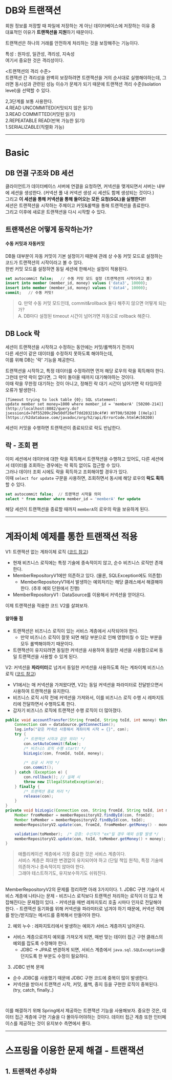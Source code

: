 # DB와 트랜잭션
회원 정보를 저장할 때 파일에 저장하는 게 아닌 데이터베이스에 저장하는 이유 중<br>
대표적인 이유가 **트랜잭션을 지원**하기 때문이다.

트랜잭션은 하나의 거래를 안전하게 처리하는 것을 보장해주는 기능이다.

특성 : 원자성, 일관성, 격리성, 지속성<br>
여기서 중요한 것은 격리성이다.

<트랜잭션의 격리 수준><br>
트랜잭션 간 격리성을 완벽히 보장하려면 트랜잭션을 거의 순서대로 실행해야하는데, 그러면 동시성과 관련된 성능 이슈가 문제가 되기 때문에 트랜잭션 격리 수준(Isolation level)을 선택할 수 있다.

2,3단계를 보통 사용한다.<br>
4.READ UNCOMMITED(커밋되지 않은 읽기)<br>
3.READ COMMITTED(커밋된 읽기)<br>
2.REPEATABLE READ(반복 가능한 읽기)<br>
1.SERIALIZABLE(직렬화 가능)

---

# Basic
## DB 연결 구조와 DB 세션

클라이언트가 데이터베이스 서버에 연결을 요청하면, 커넥션을 맺게되면서 서버는 내부에 세션을 생성한다. (커넥션 풀 내 커넥션 생성 시 세션도 함께 생성되는 것이다.)<br>
그리고 **이 세션을 통해 커넥션을 통해 들어오는 모든 요청(SQL)을 실행한다!!**
<br>
세션은 트랜잭션을 시작하는 주체이고 커밋&롤백을 통해 트랜잭션을 종료한다.<br>
그리고 이후에 새로운 트랜잭션을 다시 시작할 수 있다.

## 트랜잭션은 어떻게 동작하는가?

#### 수동 커밋과 자동커밋
DB들 대부분이 자동 커밋이 기본 설정이기 때문에 관례 상 수동 커밋 모드로 설정하는 코드가 트랜잭션의 시작이라고 볼 수 있다.<br>
한번 커밋 모드를 설정하면 동일 세션에 한해서는 설정이 적용된다.

```sql
set autocommit false;   // 수동 커밋 모드 설정 (트랜잭션의 시작이라고 봄)
insert into member (member_id, money) values ('data3', 10000);
insert into member (member_id, money) values ('data4', 10000);
commit;   // 수동 커밋!
```

> Q. 만약 수동 커밋 모드인데, commit&rollback 둘다 해주지 않으면 어떻게 되는가?<br>
> A. DB마다 설정된 timeout 시간이 넘어가면 자동으로 rollback 해준다.


## DB Lock 락
세션이 트랜잭션을 시작하고 수정하는 동안에는 커밋/롤백하기 전까지<br>
다른 세션이 같은 데이터를 수정하지 못하도록 해야하는데, <br>
이를 위해 DB는 '락' 기능을 제공한다.

트랜잭션을 시작하고, 특정 데이터를 수정하려면 먼저 해당 로우의 락을 획득해야 한다.<br>
그런데 만약 락이 없다면, 그 락이 돌아올 때까지 대기해야하는 것이다.<br>
이때 락을 무한정 대기하는 것이 아니고, 정해진 락 대기 시간이 넘어가면 락 타임아웃 오류가 발생한다.
```
[Timeout trying to lock table {0}; SQL statement:  
update member set money=1000 where member_id = 'memberA' [50200-214]](http://localhost:8082/query.do?jsessionid=7df55209c29e50df26ef7dd203210c4f#) HYT00/50200 [(Help)](https://h2database.com/javadoc/org/h2/api/ErrorCode.html#c50200)
```

세션이 커밋을 수행하면 트랜잭션이 종료되므로 락도 반납한다.


## 락 - 조회 편
이미 세션에서 데이터에 대한 락을 획득해서 트랜잭션을 수행하고 있어도, 다른 세션에서 데이터를 조회하는 경우에는 락 획득 없이도 접근할 수 있다.<br>
그러나 데이터 조회 시에도 락을 획득하고 조회해야할 경우가 있다.<br>
이때 `select for update` 구문을 사용하면, 조회하면서 동시에 해당 로우의 **락도 획득**할 수 있다.

```sql
set autocommit false;  // 트랜잭션 시작을 의미
select * from member where member_id = 'memberA' for update
```
해당 세션이 트랜잭션을 종료할 때까지 `memberA`의 로우의 락을 보유하게 된다.

---
# 계좌이체 예제를 통한 트랜잭션 적용
V1: 트랜잭션 없는 계좌이체 로직 ([코드 참고](https://github.com/BananMoon/Spring_Study/blob/main/Spring-DB/jdbc/src/main/java/springdb1/jdbc/service/MemberServiceV1.java))<br>
- 현재 비즈니스 로직에는 특정 기술에 종속적이지 않고, 순수 비즈니스 로직만 존재한다.
- MemberRepositoryV1에만 의존하고 있다. (물론, SQLException에도 의존함)
	- MemberRepositoryV1에서 발생하는 예외처리는 해당 클래스에서 해결해야 한다. (추후 예외 단원에서 진행)
- MemberRepositoryV1 : DataSource를 이용해서 커넥션을 얻어온다.

이제 트랜잭션을 적용한 코드 V2를 살펴보자.<br>
#### 알아둘 점
- 트랜잭션은 비즈니스 로직이 있는 서비스 계층에서 시작되어야 한다.
	- 만약 비즈니스 로직이 잘못 되면 해당 부분으로 인해 영향미칠 수 있는 부분을 모두 롤백해야하기 때문이다.
- 트랜잭션이 유지되려면 동일한 커넥션을 사용하여 동일한 세션을 사용함으로써 동일 트랜잭션을 사용할 수 있게 된다.<br>

V2: 커넥션을 **파라미터**로 넘겨서 동일한 커넥션을 사용하도록 하는 계좌이체 비즈니스 로직 ([코드 참고](https://github.com/BananMoon/Spring_Study/blob/main/Spring-DB/jdbc/src/main/java/springdb1/jdbc/repository/MemberRepositoryV2.java))
- V1에서는 매 커넥션을 가져왔다면, V2는 동일 커넥션을 파라미터로 전달받으면서 사용하여 트랜잭션을 유지한다.
- 비즈니스 로직 시작 전에 커넥션을 가져와서, 이를 비즈니스 로직 수행 시 레파지토리에 전달하면서 수행하도록 한다.
- 갑자기 비즈니스 로직에 트랜잭션 수행 로직이 더 많아졌다.
```java
public void accountTransfer(String fromId, String toId, int money) throws SQLException {  
    Connection con = dataSource.getConnection();  
    log.info("같은 커넥션 사용해서 계좌이체 시작 = {}", con);  
    try {  
        /* 트랜잭션 시작과 같은 의미! */  
        con.setAutoCommit(false);  
        /* 비즈니스 로직 수행 start! */  
        bizLogic(con, fromId, toId, money);  
  
        /* 성공 시 커밋 */  
        con.commit();  
    } catch (Exception e) {  
        con.rollback(); // 실패 시  
        throw new IllegalStateException(e);  
    } finally {  
        /* 트랜잭션 종료 처리 */  
        release(con);  
    }  
}
private void bizLogic(Connection con, String fromId, String toId, int money) throws SQLException {
    Member fromMember = memberRepositoryV2.findById(con, fromId);
    Member toMember = memberRepositoryV2.findById(con, toId);
    memberRepositoryV2.update(con, fromId, fromMember.getMoney() - money);

    validation(toMember);  /* 검증: 수신자가 "ex"일 경우 예외 상황 발생 */
    memberRepositoryV2.update(con, toId, toMember.getMoney() + money);
}
```

> 애플리케이션 계층에서 가장 중요한 것은 서비스 계층이다.<br>서비스 계층은 최대한 변경없이 유지되어야 하고 (단일 책임 원칙), 특정 기술에 의존하거나 종속적이지 않아야 한다.<br>그래야 테스트하기도, 유지보수하기도 쉬워진다.

<br>
MemberRepositoryV2의 문제를 정리하면 아래 3가지이다.
1. JDBC 구현 기술이 서비스 계층에 나타나는 문제
- 비즈니스 로직보다 트랜잭션 처리하는 로직이 더 많고 복잡해진다는 문제점이 있다.
  - 커넥션을 매번 레파지토리 호출 시마다 인자로 전달해야 한다.
  - 트랜잭션 동기화를 위해 커넥션을 파라미터로 넘겨야 하기 때문에, 커넥션 객체를 받는/받지않는 메서드를 중복해서 만들어야 한다.

2. 예외 누수 : 레파지토리에서 발생하는 예외가 서비스 계층까지 넘어온다.
- 서비스 계층으로까지 예외를 가져오게 되면, 매번 맞는 데이터 접근 구현 클래스의 예외를 잡도록 수정해야 한다.
	- JDBC -> JPA로 변경하게 되면, 서비스 계층에서 `java.sql.SQLException`을 던지도록 한 부분도 수정이 필요하다.
3. JDBC 반복 문제
- 순수 JDBC를 사용했기 때문에 JDBC 구현 코드에 중복이 많이 발생한다.
- 커넥션을 받아서 트랜잭션 시작, 커밋, 롤백, 중지 등을 구현한 로직이 중복된다. (try, catch, finally..)
<br>

이를 해결하기 위해 Spring에서 제공하는 트랜잭션 기능을 사용해보자.
중요한 것은, 데이터 접근 계층에 구현 기술을 다 몰아두어야하는 것이다. 데이터 접근 계층 또한 인터페이스를 제공하는 것이 유지보수 측면에서 좋다.

---

# 스프링을 이용한 문제 해결 - 트랜잭션
## 1. 트랜잭션 추상화
